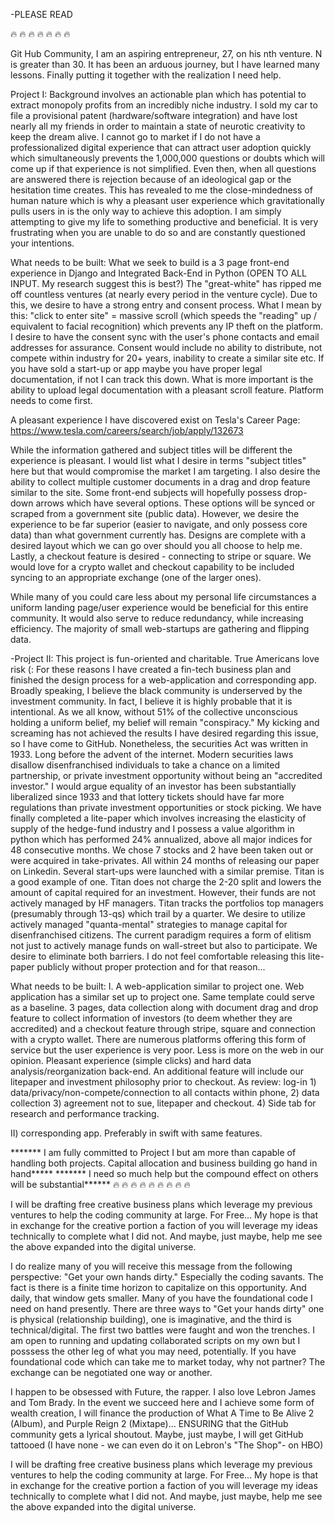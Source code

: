-PLEASE READ


🔥 🔥 🔥 🔥 🔥 🔥 🔥


Git Hub Community, I am an aspiring entrepreneur, 27, on his nth venture. N is greater than 30. It has been an arduous journey, but I have learned many lessons. Finally putting it together with the realization I need help. 

Project I: 
Background involves an actionable plan which has potential to extract monopoly profits from an incredibly niche industry. I sold my car to file a provisional patent (hardware/software integration) and have lost nearly all my friends in order to maintain a state of neurotic creativity to keep the dream alive. I cannot go to market if I do not have a professionalized digital experience that can attract user adoption quickly which simultaneously prevents the 1,000,000 questions or doubts which will come up if that experience is not simplified. Even then, when all questions are answered there is rejection because of an ideological gap or the hesitation time creates. This has revealed to me the close-mindedness of human nature which is why a pleasant user experience which gravitationally pulls users in is the only way to achieve this adoption. I am simply attempting to give my life to something productive and beneficial. It is very frustrating when you are unable to do so and are constantly questioned your intentions.

What needs to be built:
What we seek to build is a 3 page front-end experience in Django and Integrated Back-End in Python (OPEN TO ALL INPUT. My research suggest this is best?)
The "great-white" has ripped me off countless ventures (at nearly every period in the venture cycle). Due to this, we desire to have a strong entry and consent process. What I mean by this: "click to enter site" = massive scroll (which speeds the "reading" up / equivalent to facial recognition) which prevents any IP theft on the platform. I desire to have the consent sync with the user's phone contacts and email addresses for assurance. Consent would include no ability to distribute, not compete within industry for 20+ years, inability to create a similar site etc. If you have sold a start-up or app maybe you have proper legal documentation, if not I can track this down. What is more important is the ability to upload legal documentation with a pleasant scroll feature. Platform needs to come first. 

A pleasant experience I have discovered exist on Tesla's Career Page: https://www.tesla.com/careers/search/job/apply/132673

While the information gathered and subject titles will be different the experience is pleasant. I would list what I desire in terms "subject titles"
here but that would compromise the market I am targeting. I also desire the ability to collect multiple customer documents in a drag and drop feature similar to the site. Some front-end subjects will hopefully possess drop-down arrows which have several options. These options will be synced or scraped from a government site (public data). However, we desire the experience to be far superior (easier to navigate, and only possess core data) than what government currently has. Designs are complete with a desired layout which we can go over should you all choose to help me. Lastly, a checkout feature is desired - connecting to stripe or square. We would love for a crypto wallet and checkout capability to be included syncing to an appropriate exchange (one of the larger ones).

While many of you could care less about my personal life circumstances a uniform landing page/user experience would be beneficial
for this entire community. It would also serve to reduce redundancy, while increasing efficiency. The majority of small web-startups are gathering and flipping data.

-Project II: 
This project is fun-oriented and charitable. True Americans love risk (: For these reasons I have created a fin-tech business plan and finished the design process for a web-application and corresponding app.  Broadly speaking, I believe the black community is underserved by the investment community. In fact, I believe it is highly probable that it is intentional. As we all know, without 51% of the collective unconscious holding a uniform belief, my belief will remain "conspiracy." My kicking and screaming has not achieved the results I have desired regarding this issue, so I have come to GitHub.
Nonetheless, the securities Act was written in 1933. Long before the advent of the internet. Modern securities laws disallow disenfranchised individuals to take a chance on a limited partnership, or private investment opportunity without being an "accredited investor." I would argue equality of an investor has been substantially liberalized since 1933 and that lottery tickets should have far more regulations than private investment opportunities or stock picking. We have finally completed a lite-paper which involves increasing the elasticity of supply of the hedge-fund industry and I possess a value algorithm in python which has performed 24% annualized, above all major indices for 48 consecutive months. We chose 7 stocks and 2 have been taken out or were acquired in take-privates. All within 24 months of releasing our paper on Linkedin. Several start-ups were launched with a similar premise. Titan is a good example of one. Titan does not charge the 2-20 split and lowers the amount of capital required for an investment. However, their funds are not actively managed by HF managers. Titan tracks the portfolios top managers (presumably through 13-qs) which trail by a quarter. We desire to utilize actively managed "quanta-mental" strategies to manage capital for disenfranchised citizens. The current paradigm requires a form of elitism not just to actively manage funds on wall-street but also to participate. We desire to eliminate both barriers. I do not feel comfortable releasing this lite-paper publicly without proper protection and for that reason...

What needs to be built:
I. A web-application similar to project one. Web application has a similar set up to project one. Same template could serve as a baseline. 3 pages, data collection along with document drag and drop feature to collect information of investors (to deem whether they are accredited) and a checkout feature through stripe, square and connection with a crypto wallet. There are numerous platforms offering this form of service but the user experience is very poor. Less is more on the web in our opinion. Pleasant experience (simple clicks) and hard data analysis/reorganization back-end. An additional feature will include our litepaper and investment philosophy prior to checkout. As review: log-in 1) data/privacy/non-compete/connection to all contacts within phone, 2) data collection 3) agreement not to sue, litepaper and checkout. 4) Side tab for research and performance tracking.

II) corresponding app. Preferably in swift with same features.

******* I am fully committed to Project I but am more than capable of handling both projects. Capital allocation and business building go hand in hand*****
******* I need so much help but the compound effect on others will be substantial******
🔥 🔥 🔥 🔥 🔥 🔥 🔥 🔥 🔥 
 

I will be drafting free creative business plans which leverage my previous ventures to help the coding community at large. For Free... My hope is that in exchange for the creative portion a faction of you will leverage my ideas technically to complete what I did not. And maybe, just maybe, help me see the above expanded into the digital universe.

I do realize many of you will receive this message from the following perspective: "Get your own hands dirty." Especially the coding savants. The fact is there is a finite time horizon to capitalize on this opportunity. And daily, that window gets smaller. Many of you have the foundational code I need on hand presently. There are three ways to "Get your hands dirty" one is physical (relationship building), one is imaginative, and the third is technical/digital. The first two battles were faught and won the trenches. I am open to running and updating collaborated scripts on my own but I posssess the other leg of what you may need, potentially. If you have foundational code which can take me to market today, why not partner? The exchange can be negotiated one way or another.

I happen to be obsessed with Future, the rapper. I also love Lebron James and Tom Brady. In the event we succeed here and I 
achieve some form of wealth creation, I will finance the production of What A Time to Be Alive 2 (Album), and Purple Reign 2 (Mixtape)... ENSURING
that the GitHub community gets a lyrical shoutout. Maybe, just maybe, I will get GitHub tattooed (I have none - we can even do it on Lebron's "The Shop"- on HBO) 

I will be drafting free creative business plans which leverage my previous ventures to help the coding community at large. For Free... My hope is that in exchange for the creative portion a faction of you will leverage my ideas technically to complete what I did not. And maybe, just maybe, help me see the above expanded into the digital universe.
